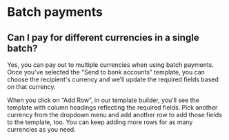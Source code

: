# Batch payments  
## Can I pay for different currencies in a single batch?  
Yes, you can pay out to multiple currencies when using batch payments. Once you’ve selected the “Send to bank accounts” template, you can choose the recipient's currency and we’ll update the required fields based on that currency.

When you click on “Add Row”, in our template builder, you’ll see the template with column headings reflecting the required fields. Pick another currency from the dropdown menu and add another row to add those fields to the template, too. You can keep adding more rows for as many currencies as you need.